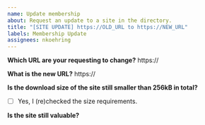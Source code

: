 ```yaml
---
name: Update membership
about: Request an update to a site in the directory.
title: "[SITE UPDATE] https://OLD_URL to https://NEW_URL"
labels: Membership Update
assignees: nkoehring
---
```


<!-- If the URL of a page that you added changed, this is the right place to ensure that it stays in the club! -->

**Which URL are your requesting to change?**
https://

**What is the new URL?**
https://

**Is the download size of the site still smaller than 256kB in total?**
<!-- The easiest way to check is, to open the network inspector in an incognito tab -->
- [ ] Yes, I (re)checked the size requirements.

**Is the site still valuable?**
<!-- Please think about the value, the site adds. Did it change? -->

